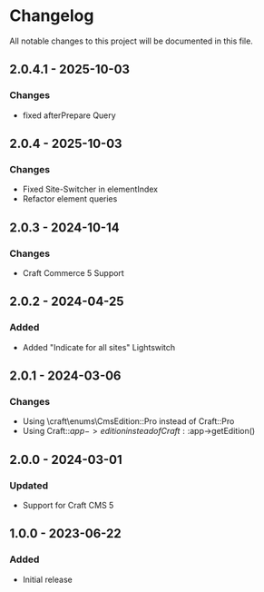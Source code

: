 # Changelog

All notable changes to this project will be documented in this file.

## 2.0.4.1 - 2025-10-03

### Changes
- fixed afterPrepare Query

## 2.0.4 - 2025-10-03

### Changes
- Fixed Site-Switcher in elementIndex
- Refactor element queries

## 2.0.3 - 2024-10-14

### Changes
- Craft Commerce 5 Support

## 2.0.2 - 2024-04-25

### Added
- Added "Indicate for all sites" Lightswitch

## 2.0.1 - 2024-03-06

### Changes
- Using \craft\enums\CmsEdition::Pro instead of Craft::Pro
- Using Craft::$app->edition instead of Craft::$app->getEdition()

## 2.0.0 - 2024-03-01

### Updated
- Support for Craft CMS 5

## 1.0.0 - 2023-06-22

### Added
- Initial release

